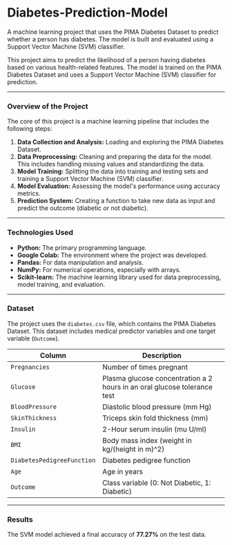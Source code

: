 # Diabetes-Prediction-Model
A machine learning project that uses the PIMA Diabetes Dataset to predict whether a person has diabetes. The model is built and evaluated using a Support Vector Machine (SVM) classifier.

This project aims to predict the likelihood of a person having diabetes based on various health-related features. The model is trained on the PIMA Diabetes Dataset and uses a Support Vector Machine (SVM) classifier for prediction.

---

### **Overview of the Project**

The core of this project is a machine learning pipeline that includes the following steps:

1.  **Data Collection and Analysis:** Loading and exploring the PIMA Diabetes Dataset.
2.  **Data Preprocessing:** Cleaning and preparing the data for the model. This includes handling missing values and standardizing the data.
3.  **Model Training:** Splitting the data into training and testing sets and training a Support Vector Machine (SVM) classifier.
4.  **Model Evaluation:** Assessing the model's performance using accuracy metrics.
5.  **Prediction System:** Creating a function to take new data as input and predict the outcome (diabetic or not diabetic).

---

### **Technologies Used**

* **Python:** The primary programming language.
* **Google Colab:** The environment where the project was developed.
* **Pandas:** For data manipulation and analysis.
* **NumPy:** For numerical operations, especially with arrays.
* **Scikit-learn:** The machine learning library used for data preprocessing, model training, and evaluation.

---

### **Dataset**

The project uses the `diabetes.csv` file, which contains the PIMA Diabetes Dataset. This dataset includes medical predictor variables and one target variable (`Outcome`).

| Column                     | Description                                            |
| -------------------------- | ------------------------------------------------------ |
| `Pregnancies`              | Number of times pregnant                               |
| `Glucose`                  | Plasma glucose concentration a 2 hours in an oral glucose tolerance test |
| `BloodPressure`            | Diastolic blood pressure (mm Hg)                       |
| `SkinThickness`            | Triceps skin fold thickness (mm)                       |
| `Insulin`                  | 2-Hour serum insulin (mu U/ml)                         |
| `BMI`                      | Body mass index (weight in kg/(height in m)^2)         |
| `DiabetesPedigreeFunction` | Diabetes pedigree function                             |
| `Age`                      | Age in years                                           |
| `Outcome`                  | Class variable (0: Not Diabetic, 1: Diabetic)          |

---

### **Results**

The SVM model achieved a final accuracy of **77.27%** on the test data.
